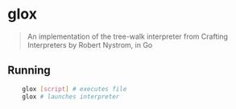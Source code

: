 # glox

> An implementation of the tree-walk interpreter from Crafting Interpreters by Robert Nystrom, in Go

## Running

```bash
    glox [script] # executes file
    glox # launches interpreter
```
